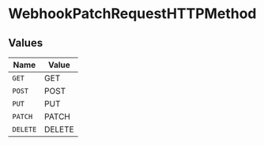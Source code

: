 # WebhookPatchRequestHTTPMethod


## Values

| Name     | Value    |
| -------- | -------- |
| `GET`    | GET      |
| `POST`   | POST     |
| `PUT`    | PUT      |
| `PATCH`  | PATCH    |
| `DELETE` | DELETE   |